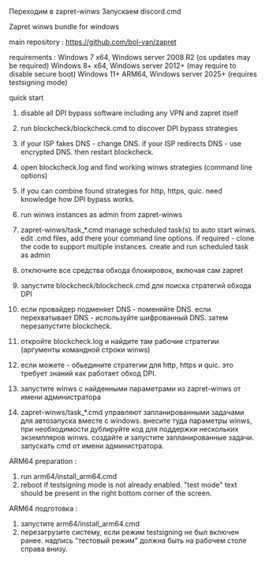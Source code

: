 
Переходим в zapret-winws
Запускаем discord.cmd


﻿Zapret winws bundle for windows

main repository : https://github.com/bol-van/zapret

requirements :
 Windows 7 x64, Windows server 2008 R2 (os updates may be required)
 Windows 8+ x64, Windows server 2012+ (may require to disable secure boot)
 Windows 11+ ARM64, Windows server 2025+ (requires testsigning mode)

quick start

1) disable all DPI bypass software including any VPN and zapret itself
2) run blockcheck/blockcheck.cmd to discover DPI bypass strategies
3) if your ISP fakes DNS - change DNS. if your ISP redirects DNS - use encrypted DNS. then restart blockcheck.
4) open blockcheck.log and find working winws strategies (command line options)
5) if you can combine found strategies for http, https, quic. need knowledge how DPI bypass works.
6) run winws instances as admin from zapret-winws
7) zapret-winws/task_*.cmd manage scheduled task(s) to auto start winws.
   edit .cmd files, add there your command line options. if required - clone the code to support multiple instances.
   create and run scheduled task as admin

1) отключите все средства обхода блокировок, включая сам zapret
2) запустите blockcheck/blockcheck.cmd для поиска стратегий обхода DPI
3) если провайдер подменяет DNS - поменяйте DNS. если перехватывает DNS - используйте шифрованный DNS. затем перезапустите blockcheck.
4) откройте blockcheck.log и найдите там рабочие стратегии (аргументы командной строки winws)
5) если можете - обьедините стратегии для http, https и quic. это требует знаний как работает обход DPI.
6) запустите winws с найденными параметрами из zapret-winws от имени администратора
7) zapret-winws/task_*.cmd управляют запланированными задачами для автозапуска вместе с windows.
   внесите туда параметры winws, при необходимости дублируйте код для поддержки нескольких экземпляров winws.
   создайте и запустите запланированные задачи. запускать cmd от имени администратора.


ARM64 preparation :
1) run arm64/install_arm64.cmd
2) reboot if testsigning mode is not already enabled. "test mode" text should be present in the right bottom corner of the screen.

ARM64 подготовка :
1) запустите arm64/install_arm64.cmd
2) перезагрузите систему, если режим testsigning не был включен ранее. надпись "тестовый режим" должна быть на рабочем столе справа внизу.

